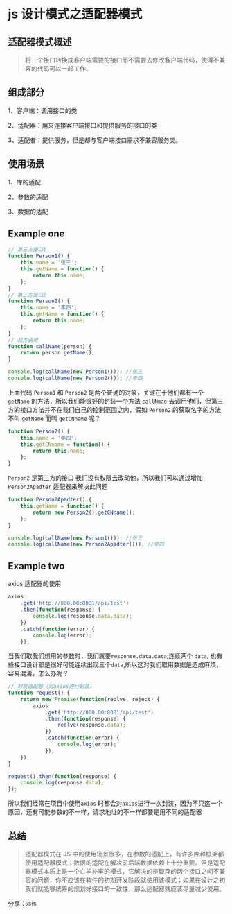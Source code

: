 # js 设计模式之适配器模式

## 适配器模式概述

> 将一个接口转换成客户端需要的接口而不需要去修改客户端代码，使得不兼容的代码可以一起工作。

## 组成部分

1、客户端：调用接口的类

2、适配器：用来连接客户端接口和提供服务的接口的类

3、适配者：提供服务，但是却与客户端接口需求不兼容服务类。

## 使用场景

1、库的适配

2、参数的适配

3、数据的适配

## Example one

```js
// 第三方接口1
function Person1() {
    this.name = '张三';
    this.getName = function() {
        return this.name;
    };
}
// 第三方接口2
function Person2() {
    this.name = '李四';
    this.getName = function() {
        return this.name;
    };
}
// 我方调用
function callName(person) {
    return person.getName();
}

console.log(callName(new Person1())); //张三
console.log(callName(new Person2())); //李四
```

上面代码 `Person1` 和 `Person2` 是两个普通的对象，关键在于他们都有一个 `getName` 的方法，所以我们能很好的封装一个方法 `callNmae` 去调用他们，但第三方的接口方法并不在我们自己的控制范围之内，假如 `Person2` 的获取名字的方法不叫 `getName` 而叫 `getCNname` 呢？

```js
function Person2() {
    this.name = '李四';
    this.getCNname = function() {
        return this.name;
    };
}
```

`Person2` 是第三方的接口 我们没有权限去改动他，所以我们可以通过增加 `Person2Apadter` 适配器来解决此问题

```js
function Person2Apadter() {
    this.getName = function() {
        return new Person2().getCNname();
    };
}

console.log(callName(new Person1())); //张三
console.log(callName(new Person2Apadter())); //李四
```

## Example two

axios 适配器的使用

```js
axios
    .get('http://000.00:8081/api/test')
    .then(function(response) {
        console.log(response.data.data);
    })
    .catch(function(error) {
        console.log(error);
    });
```

当我们取我们想用的参数时，我们就要`response.data.data`,连续两个 `data`, 也有些接口设计部是很好可能连续出现三个`data`,所以这对我们取用数据是造成麻烦，容易混淆，怎么办呢？

```js
// 封装适配器（对axios进行封装）
function request() {
    return new Promise(function(reolve, reject) {
        axios
            .get('http://000.00:8081/api/test')
            .then(function(response) {
                reolve(response.data);
            })
            .catch(function(error) {
                console.log(error);
            });
    });
}

request().then(function(response) {
    console.log(response.data);
});
```

所以我们经常在项目中使用`axios` 时都会对`axios`进行一次封装，因为不只这一个原因，还有可能参数的不一样，请求地址的不一样都要是用不同的适配器

## 总结

> 适配器模式在 JS 中的使用场景很多，在参数的适配上，有许多库和框架都使用适配器模式；数据的适配在解决前后端数据依赖上十分重要。但是适配器模式本质上是一个亡羊补牢的模式，它解决的是现存的两个接口之间不兼容的问题，你不应该在软件的初期开发阶段就使用该模式；如果在设计之初我们就能够统筹的规划好接口的一致性，那么适配器就应该尽量减少使用。


分享：`邓伟`